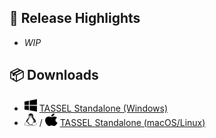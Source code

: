 ## 🚀 Release Highlights

- _WIP_

## 📦 Downloads

- <img src="docs/img/logo_windows.svg" width="20" height="20" /> [TASSEL Standalone (Windows)](https://github.com/btmonier/jdeploy_tests/releases/download/v${VERSION}/tassel-5-standalone-v${VERSION}.zip)
- <img src="docs/img/logo_linux.svg" width="20" height="20" /> / <img src="docs/img/logo_apple.svg" width="20" height="20" /> [TASSEL Standalone (macOS/Linux)](https://github.com/btmonier/jdeploy_tests/releases/download/v${VERSION}/tassel-5-standalone-v${VERSION}.tar.gz)

